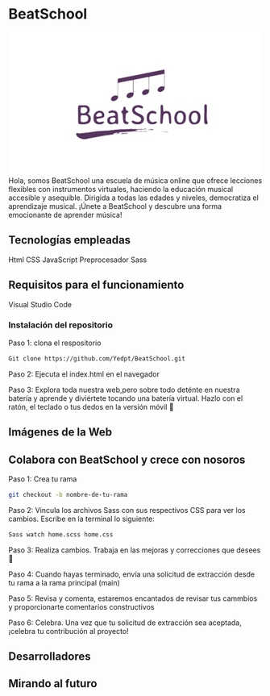 # BeatSchool
![logotipo](logoBeatSchool.png)
Hola, somos BeatSchool una escuela de música online que ofrece lecciones flexibles con instrumentos virtuales, haciendo la educación musical accesible y asequible. Dirigida a todas las edades y niveles, democratiza el aprendizaje musical. ¡Únete a BeatSchool y descubre una forma emocionante de aprender música!

## Tecnologías empleadas

Html
CSS
JavaScript
Preprocesador Sass

## Requisitos para el funcionamiento

Visual Studio Code


### Instalación del repositorio

Paso 1: clona el respositorio

```bash
Git clone https://github.com/Yedpt/BeatSchool.git
```

Paso 2: Ejecuta el index.html en el navegador

Paso 3: Explora toda nuestra web,pero sobre todo deténte en nuestra batería y aprende y diviértete tocando una batería virtual. Hazlo con el ratón, el teclado o tus dedos en la versión móvil 🚀

## Imágenes de la Web


## Colabora con BeatSchool y crece con nosoros

Paso 1: Crea tu rama

```bash
git checkout -b nombre-de-tu-rama
```

Paso 2: Vincula los archivos Sass con sus respectivos CSS para ver los cambios. Escribe en la terminal lo siguiente: 

```bash
Sass watch home.scss home.css
```

Paso 3: Realiza cambios. Trabaja en las mejoras y correcciones que desees 💪

Paso 4: Cuando hayas terminado, envía una solicitud de extracción desde tu rama a la rama principal (main)

Paso 5: Revisa y comenta, estaremos encantados de revisar tus cammbios y proporcionarte comentarios constructivos

Paso 6: Celebra. Una vez que tu solicitud de extracción sea aceptada, ¡celebra tu contribución al proyecto!


## Desarrolladores


## Mirando al futuro

